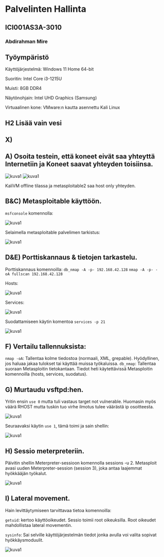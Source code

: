 # Palvelinten Hallinta
## ICI001AS3A-3010
### Abdirahman Mire

## Työympäristö


Käyttöjärjestelmä: Windows 11 Home 64-bit

Suoritin: Intel Core i3-1215U

Muisti: 8GB DDR4

Näytönohjain: Intel UHD Graphics (Samsung)

Virtuaalinen kone: VMware:n kautta asennettu Kali Linux

## H2 Lisää vain vesi

## X)

## A) Osoita testein, että koneet eivät saa yhteyttä Internetiin ja Koneet saavat yhteyden toisiinsa.

![kuva1](/H2/kuvat/kuva1.png)
![kuva1](/H2/kuvat/kuva2.png)

KaliVM offline tilassa ja metasploitable2 saa host only yhteyden.

## B&C) Metasploitable käyttöön.

`msfconsole` komennolla:

![kuva1](/H2/kuvat/kuva5.png)

Selaimella metasploitable palvelimen tarkistus:

![kuva1](/H2/kuvat/kuva4.png)

## D&E) Porttiskannaus & tietojen tarkastelu.

Porttiskannaus komennoilla: `db_nmap -A -p- 192.168.42.128` `nmap -A -p- -oA fullscan 192.168.42.128`

Hosts:

![kuva1](/H2/kuvat/kuva6.png)

Services:

![kuva1](/H2/kuvat/kuva7.png)

Suodattamiseen käytin komentoa `services -p 21`

![kuva1](/H2/kuvat/kuva8.png)

## F) Vertailu  tallennuksista:

`nmap -oA`: Tallentaa kolme tiedostoa (normaali, XML, grepable). Hyödyllinen, jos haluaa jakaa tulokset tai käyttää muissa työkaluissa.
`db_nmap`: Tallentaa suoraan Metasploitin tietokantaan. Tiedot heti käytettävissä Metasploitin komennoilla (hosts, services, suodatus).

## G) Murtaudu vsftpd:hen.

 Yritin ensin `use 0` mutta tuli vastaus target not vulnerable. Huomasin myös väärä RHOST mutta tuskin tuo virhe ilmotus tulee väärästä ip osoitteesta.
 
![kuva1](/H2/kuvat/kuva9.png)


Seuraavaksi käytin `use 1`, tämä toimi ja sain shellin:

![kuva1](/H2/kuvat/kuva10.png)

## H) Sessio meterpreteriin.

Päivitin shellin Meterpreter-sessioon komennolla sessions -u 2.
Metasploit avasi uuden Meterpreter-session (session 3), joka antaa laajemmat hyökkääjän työkalut.

![kuva1](/H2/kuvat/kuva11.png)

## I) Lateral movement.

Hain levittäytymiseen tarvittavaa tietoa komennoilla:

`getuid`: kertoo käyttöoikeudet. Sessio toimii root oikeuksilla. Root oikeudet mahdollistaa lateral movementin.

`sysinfo`: Sai selville käyttöjärjestelmän tiedot jonka avulla voi valita sopivat hyökkäysmoduulit.

![kuva1](/H2/kuvat/kuva12.png)






